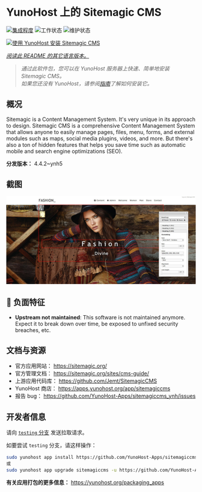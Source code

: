 <!--
注意：此 README 由 <https://github.com/YunoHost/apps/tree/master/tools/readme_generator> 自动生成
请勿手动编辑。
-->

# YunoHost 上的 Sitemagic CMS

[![集成程度](https://dash.yunohost.org/integration/sitemagiccms.svg)](https://ci-apps.yunohost.org/ci/apps/sitemagiccms/) ![工作状态](https://ci-apps.yunohost.org/ci/badges/sitemagiccms.status.svg) ![维护状态](https://ci-apps.yunohost.org/ci/badges/sitemagiccms.maintain.svg)

[![使用 YunoHost 安装 Sitemagic CMS](https://install-app.yunohost.org/install-with-yunohost.svg)](https://install-app.yunohost.org/?app=sitemagiccms)

*[阅读此 README 的其它语言版本。](./ALL_README.md)*

> *通过此软件包，您可以在 YunoHost 服务器上快速、简单地安装 Sitemagic CMS。*  
> *如果您还没有 YunoHost，请参阅[指南](https://yunohost.org/install)了解如何安装它。*

## 概况

Sitemagic is a Content Management System. It's very unique in its approach to design. Sitemagic CMS is a comprehensive Content Management System that allows anyone to easily manage pages, files, menu, forms, and external modules such as maps, social media plugins, videos, and more. But there's also a ton of hidden features that helps you save time such as automatic mobile and search engine optimizations (SEO).

**分发版本：** 4.4.2~ynh5

## 截图

![Sitemagic CMS 的截图](./doc/screenshots/Designer.jpeg)

## :red_circle: 负面特征

- **Upstream not maintained**: This software is not maintained anymore. Expect it to break down over time, be exposed to unfixed security breaches, etc.

## 文档与资源

- 官方应用网站： <https://sitemagic.org/>
- 官方管理文档： <https://sitemagic.org/sites/cms-guide/>
- 上游应用代码库： <https://github.com/Jemt/SitemagicCMS>
- YunoHost 商店： <https://apps.yunohost.org/app/sitemagiccms>
- 报告 bug： <https://github.com/YunoHost-Apps/sitemagiccms_ynh/issues>

## 开发者信息

请向 [`testing` 分支](https://github.com/YunoHost-Apps/sitemagiccms_ynh/tree/testing) 发送拉取请求。

如要尝试 `testing` 分支，请这样操作：

```bash
sudo yunohost app install https://github.com/YunoHost-Apps/sitemagiccms_ynh/tree/testing --debug
或
sudo yunohost app upgrade sitemagiccms -u https://github.com/YunoHost-Apps/sitemagiccms_ynh/tree/testing --debug
```

**有关应用打包的更多信息：** <https://yunohost.org/packaging_apps>
